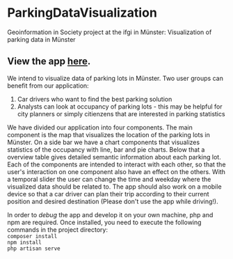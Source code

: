 # ParkingDataVisualization

Geoinformation in Society project at the ifgi in Münster: Visualization of parking data in Münster

## View the app [here](https://gins.christian-terbeck.de/).


We intend to visualize data of parking lots in Münster.
Two user groups can benefit from our application: 
1) Car drivers who want to find the best parking solution
2) Analysts can look at occupancy of parking lots - this may be helpful for city planners or simply citienzens that are interested in parking statistics

We have divided our application into four components. The main component is the map that visualizes the location of the parking lots in Münster. On a side bar we have a chart components that visualizes statistics of the occupancy with line, bar and pie charts. Below that a overview table gives detailed semantic information about each parking lot. Each of the components are intended to interact with each other, so that the user's interaction on one component also have an effect on the others. With a temporal slider the user can change the time and weekday where the visualized data should be related to.
The app should also work on a mobile device so that a car driver can plan their trip according to their current position and desired destination (Please don't use the app while driving!).

In order to *debug* the app and develop it on your own machine, php and npm are required.
Once installed, you need to execute the following commands in the project directory:
\
`composer install`\
`npm install`\
`php artisan serve`
